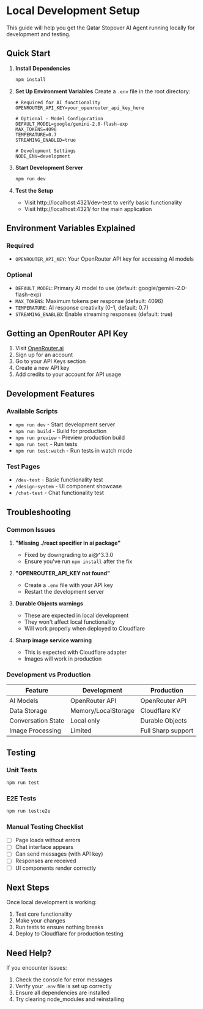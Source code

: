 # Local Development Setup

This guide will help you get the Qatar Stopover AI Agent running locally for development and testing.

## Quick Start

1. **Install Dependencies**
   ```bash
   npm install
   ```

2. **Set Up Environment Variables**
   Create a `.env` file in the root directory:
   ```env
   # Required for AI functionality
   OPENROUTER_API_KEY=your_openrouter_api_key_here
   
   # Optional - Model Configuration
   DEFAULT_MODEL=google/gemini-2.0-flash-exp
   MAX_TOKENS=4096
   TEMPERATURE=0.7
   STREAMING_ENABLED=true
   
   # Development Settings
   NODE_ENV=development
   ```

3. **Start Development Server**
   ```bash
   npm run dev
   ```

4. **Test the Setup**
   - Visit http://localhost:4321/dev-test to verify basic functionality
   - Visit http://localhost:4321/ for the main application

## Environment Variables Explained

### Required
- `OPENROUTER_API_KEY`: Your OpenRouter API key for accessing AI models

### Optional
- `DEFAULT_MODEL`: Primary AI model to use (default: google/gemini-2.0-flash-exp)
- `MAX_TOKENS`: Maximum tokens per response (default: 4096)
- `TEMPERATURE`: AI response creativity (0-1, default: 0.7)
- `STREAMING_ENABLED`: Enable streaming responses (default: true)

## Getting an OpenRouter API Key

1. Visit [OpenRouter.ai](https://openrouter.ai/)
2. Sign up for an account
3. Go to your API Keys section
4. Create a new API key
5. Add credits to your account for API usage

## Development Features

### Available Scripts
- `npm run dev` - Start development server
- `npm run build` - Build for production
- `npm run preview` - Preview production build
- `npm run test` - Run tests
- `npm run test:watch` - Run tests in watch mode

### Test Pages
- `/dev-test` - Basic functionality test
- `/design-system` - UI component showcase
- `/chat-test` - Chat functionality test

## Troubleshooting

### Common Issues

1. **"Missing ./react specifier in ai package"**
   - Fixed by downgrading to ai@^3.3.0
   - Ensure you've run `npm install` after the fix

2. **"OPENROUTER_API_KEY not found"**
   - Create a `.env` file with your API key
   - Restart the development server

3. **Durable Objects warnings**
   - These are expected in local development
   - They won't affect local functionality
   - Will work properly when deployed to Cloudflare

4. **Sharp image service warning**
   - This is expected with Cloudflare adapter
   - Images will work in production

### Development vs Production

| Feature | Development | Production |
|---------|-------------|------------|
| AI Models | OpenRouter API | OpenRouter API |
| Data Storage | Memory/LocalStorage | Cloudflare KV |
| Conversation State | Local only | Durable Objects |
| Image Processing | Limited | Full Sharp support |

## Testing

### Unit Tests
```bash
npm run test
```

### E2E Tests
```bash
npm run test:e2e
```

### Manual Testing Checklist
- [ ] Page loads without errors
- [ ] Chat interface appears
- [ ] Can send messages (with API key)
- [ ] Responses are received
- [ ] UI components render correctly

## Next Steps

Once local development is working:
1. Test core functionality
2. Make your changes
3. Run tests to ensure nothing breaks
4. Deploy to Cloudflare for production testing

## Need Help?

If you encounter issues:
1. Check the console for error messages
2. Verify your `.env` file is set up correctly
3. Ensure all dependencies are installed
4. Try clearing node_modules and reinstalling